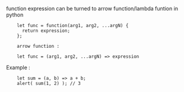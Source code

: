 function expression can be turned to arrow function/lambda funtion in python

        let func = function(arg1, arg2, ...argN) {
          return expression;
        };

        arrow function : 
        
        let func = (arg1, arg2, ...argN) => expression


Example : 

        let sum = (a, b) => a + b;
        alert( sum(1, 2) ); // 3
        
        
